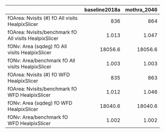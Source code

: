 |                                                       |   baseline2018a |   mothra_2046 |
|:------------------------------------------------------|----------------:|--------------:|
| fOArea: Nvisits (#) fO All visits HealpixSlicer       |         836     |       864     |
| fOArea: Nvisits/benchmark fO All visits HealpixSlicer |           1.013 |         1.047 |
| fONv: Area (sqdeg) fO All visits HealpixSlicer        |       18056.6   |     18056.6   |
| fONv: Area/benchmark fO All visits HealpixSlicer      |           1.003 |         1.003 |
| fOArea: Nvisits (#) fO WFD HealpixSlicer              |         835     |       863     |
| fOArea: Nvisits/benchmark fO WFD HealpixSlicer        |           1.012 |         1.046 |
| fONv: Area (sqdeg) fO WFD HealpixSlicer               |       18040.6   |     18040.6   |
| fONv: Area/benchmark fO WFD HealpixSlicer             |           1.002 |         1.002 |
